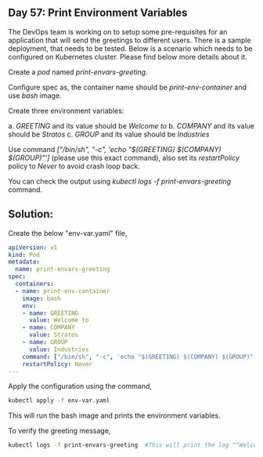 ## Day 57: Print Environment Variables

The DevOps team is working on to setup some pre-requisites for an application that will send the greetings to different users. There is a sample deployment, that needs to be tested. Below is a scenario which needs to be configured on Kubernetes cluster. Please find below more details about it.


Create a *pod* named *print-envars-greeting*.

Configure spec as, the container name should be *print-env-container* and use *bash* image.

Create three environment variables:

a. *GREETING* and its value should be *Welcome to*
b. *COMPANY* and its value should be *Stratos*
c. *GROUP* and its value should be *Industries*

Use command *["/bin/sh", "-c", 'echo "$(GREETING) $(COMPANY) $(GROUP)"']* (please use this exact command), also set its *restartPolicy* policy to *Never* to avoid crash loop back.

You can check the output using *kubectl logs -f print-envars-greeting* command.

## Solution:

Create the below "env-var.yaml" file,

```yaml
apiVersion: v1
kind: Pod
metadata:
  name: print-envars-greeting
spec:
  containers:
  - name: print-env-container
    image: bash
    env:
    - name: GREETING
      value: Welcome to
    - name: COMPANY
      value: Stratos
    - name: GROUP
      value: Industries
    command: ["/bin/sh", "-c", 'echo "$(GREETING) $(COMPANY) $(GROUP)"']
    restartPolicy: Never
---
```

Apply the configuration using the command,

```bash
kubectl apply -f env-var.yaml
```

This will run the bash image and prints the environment variables.

To verify the greeting message,

```bash
kubectl logs -f print-envars-greeting  #This will print the log ""Welcome to Stratos Industries"".
```
